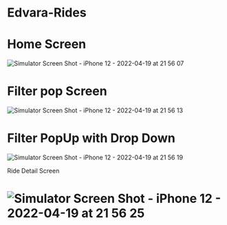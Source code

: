 # Edvara-Rides

# Home Screen 

![Simulator Screen Shot - iPhone 12 - 2022-04-19 at 21 56 07](https://user-images.githubusercontent.com/46900994/164051826-46b5cb1d-2e06-43bb-9c13-c85968330b0a.png)


# Filter pop Screen 

![Simulator Screen Shot - iPhone 12 - 2022-04-19 at 21 56 13](https://user-images.githubusercontent.com/46900994/164051855-8473eb50-f8bf-4e37-a4e0-beda2326dec5.png)


# Filter PopUp with Drop Down 

![Simulator Screen Shot - iPhone 12 - 2022-04-19 at 21 56 19](https://user-images.githubusercontent.com/46900994/164051916-425c3b52-2616-4a61-b2e5-845298efe85c.png)


Ride Detail Screen 


# ![Simulator Screen Shot - iPhone 12 - 2022-04-19 at 21 56 25](https://user-images.githubusercontent.com/46900994/164051944-f5d10698-755c-4e86-a586-93f53c7ca201.png)

